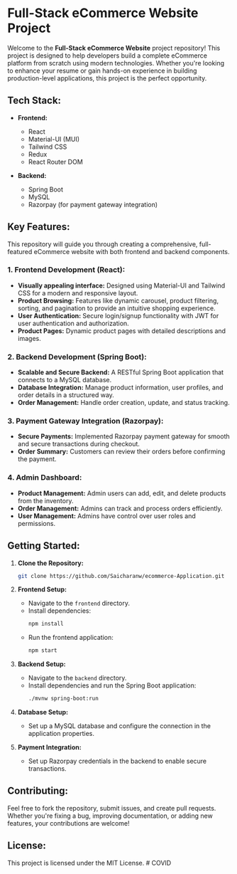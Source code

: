 
# Full-Stack eCommerce Website Project

Welcome to the **Full-Stack eCommerce Website** project repository! This project is designed to help developers build a complete eCommerce platform from scratch using modern technologies. Whether you're looking to enhance your resume or gain hands-on experience in building production-level applications, this project is the perfect opportunity.

## Tech Stack:
- **Frontend:**
  - React
  - Material-UI (MUI)
  - Tailwind CSS
  - Redux
  - React Router DOM

- **Backend:**
  - Spring Boot
  - MySQL
  - Razorpay (for payment gateway integration)

## Key Features:
This repository will guide you through creating a comprehensive, full-featured eCommerce website with both frontend and backend components.

### 1. **Frontend Development (React)**:
   - **Visually appealing interface:** Designed using Material-UI and Tailwind CSS for a modern and responsive layout.
   - **Product Browsing:** Features like dynamic carousel, product filtering, sorting, and pagination to provide an intuitive shopping experience.
   - **User Authentication:** Secure login/signup functionality with JWT for user authentication and authorization.
   - **Product Pages:** Dynamic product pages with detailed descriptions and images.

### 2. **Backend Development (Spring Boot)**:
   - **Scalable and Secure Backend:** A RESTful Spring Boot application that connects to a MySQL database.
   - **Database Integration:** Manage product information, user profiles, and order details in a structured way.
   - **Order Management:** Handle order creation, update, and status tracking.

### 3. **Payment Gateway Integration (Razorpay)**:
   - **Secure Payments:** Implemented Razorpay payment gateway for smooth and secure transactions during checkout.
   - **Order Summary:** Customers can review their orders before confirming the payment.

### 4. **Admin Dashboard**:
   - **Product Management:** Admin users can add, edit, and delete products from the inventory.
   - **Order Management:** Admins can track and process orders efficiently.
   - **User Management:** Admins have control over user roles and permissions.

## Getting Started:
1. **Clone the Repository:**
   ```bash
   git clone https://github.com/Saicharanw/ecommerce-Application.git
   ```

2. **Frontend Setup:**
   - Navigate to the `frontend` directory.
   - Install dependencies:
     ```bash
     npm install
     ```
   - Run the frontend application:
     ```bash
     npm start
     ```

3. **Backend Setup:**
   - Navigate to the `backend` directory.
   - Install dependencies and run the Spring Boot application:
     ```bash
     ./mvnw spring-boot:run
     ```

4. **Database Setup:**
   - Set up a MySQL database and configure the connection in the application properties.

5. **Payment Integration:**
   - Set up Razorpay credentials in the backend to enable secure transactions.

## Contributing:
Feel free to fork the repository, submit issues, and create pull requests. Whether you're fixing a bug, improving documentation, or adding new features, your contributions are welcome!

## License:
This project is licensed under the MIT License.
#   C O V I D  
 